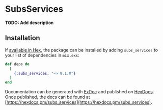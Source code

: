 # SubsServices

**TODO: Add description**

## Installation

If [available in Hex](https://hex.pm/docs/publish), the package can be installed
by adding `subs_services` to your list of dependencies in `mix.exs`:

```elixir
def deps do
  [
    {:subs_services, "~> 0.1.0"}
  ]
end
```

Documentation can be generated with [ExDoc](https://github.com/elixir-lang/ex_doc)
and published on [HexDocs](https://hexdocs.pm). Once published, the docs can
be found at [https://hexdocs.pm/subs_services](https://hexdocs.pm/subs_services).

